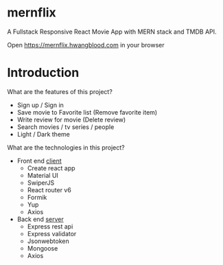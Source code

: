 # mernflix
A Fullstack Responsive React Movie App with MERN stack and TMDB API.

Open https://mernflix.hwangblood.com in your browser

# Introduction

What are the features of this project?

- Sign up / Sign in
- Save movie to Favorite list (Remove favorite item)
- Write review for movie (Delete review)
- Search movies / tv series / people
- Light / Dark theme

What are the technologies in this project?

- Front end [client](./client)
    - Create react app
    - Material UI
    - SwiperJS
    - React router v6
    - Formik
    - Yup
    - Axios
- Back end [server](./server)
    - Express rest api
    - Express validator 
    - Jsonwebtoken
    - Mongoose
    - Axios
